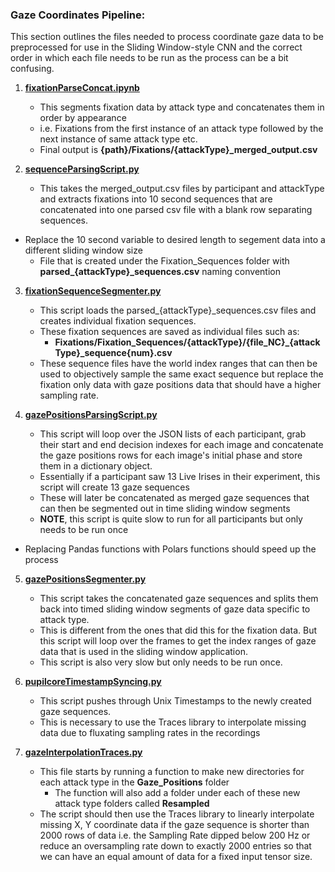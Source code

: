 ### Gaze Coordinates Pipeline:
This section outlines the files needed to process coordinate gaze data to be preprocessed for use in the Sliding Window-style CNN and the correct order in which each file needs to be run as the process can be a bit confusing. 

 
1. <strong><u>fixationParseConcat.ipynb</u></strong>
	- This segments fixation data by attack type and concatenates them in order by appearance
	- i.e. Fixations from the first instance of an attack type followed by the next instance of same attack type etc.
	- Final output is **{path}/Fixations/{attackType}_merged_output.csv**


2. <strong><u>sequenceParsingScript.py</u></strong>
	- This takes the merged_output.csv files by participant and attackType and extracts fixations into 10 second sequences that are concatenated into one parsed csv file with a blank row separating sequences.
  - Replace the 10 second variable to desired length to segement data into a different sliding window size
	- File that is created under the Fixation_Sequences folder with **parsed_{attackType}_sequences.csv** naming convention
	
	
3. <strong><u>fixationSequenceSegmenter.py</u></strong>
	- This script loads the parsed_{attackType}_sequences.csv files and creates individual fixation sequences.
	- These fixation sequences are saved as individual files such as:
		- **Fixations/Fixation_Sequences/{attackType}/{file_NC}_{attackType}_sequence{num}.csv**
	- These sequence files have the world index ranges that can then be used to objectively sample the same exact sequence but replace the fixation only data with gaze positions data that should have a higher sampling rate.
	  
4. <strong><u>gazePositionsParsingScript.py</u></strong>
	- This script will loop over the JSON lists of each participant, grab their start and end decision indexes for each image and concatenate the gaze positions rows for each image's initial phase and store them in a dictionary object.
	- Essentially if a participant saw 13 Live Irises in their experiment, this script will create 13 gaze sequences
	- These will later be concatenated as merged gaze sequences that can then be segmented out in time sliding window segments
	- **NOTE**, this script is quite slow to run for all participants but only needs to be run once
  - Replacing Pandas functions with Polars functions should speed up the process 
	
5. <strong><u>gazePositionsSegmenter.py</u></strong>
	- This script takes the concatenated gaze sequences and splits them back into timed sliding window segments of gaze data specific to attack type.
	- This is different from the ones that did this for the fixation data. But this script will loop over the frames to get the index ranges of gaze data that is used in the sliding window application.
	- This script is also very slow but only needs to be run once.

6. <strong><u>pupilcoreTimestampSyncing.py</u></strong>
	- This script pushes through Unix Timestamps to the newly created gaze sequences.
	- This is necessary to use the Traces library to interpolate missing data due to fluxating sampling rates in the recordings

7. <strong><u>gazeInterpolationTraces.py</u></strong>
	- This file starts by running a function to make new directories for each attack type in the **Gaze_Positions** folder
		- The function will also add a folder under each of these new attack type folders called **Resampled**
	- The script should then use the Traces library to linearly interpolate missing X, Y coordinate data if the gaze sequence is shorter than 2000 rows of data i.e. the Sampling Rate dipped below 200 Hz or reduce an oversampling rate down to exactly 2000 entries so that we can have an equal amount of data for a fixed input tensor size.
